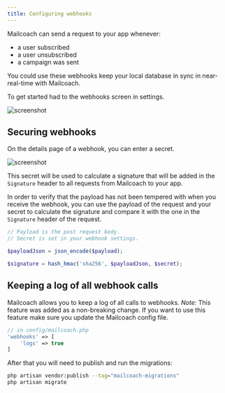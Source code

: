 ```yaml
---
title: Configuring webhooks
---
```


Mailcoach can send a request to your app whenever:

- a user subscribed
- a user unsubscribed
- a campaign was sent

You could use these webhooks keep your local database in sync in near-real-time with Mailcoach.

To get started had to the webhooks screen in settings.

![screenshot](/images/docs/self-hosted/v6/webhooks/new-webhook.jpg)

## Securing webhooks

On the details page of a webhook, you can enter a secret. 

![screenshot](/images/docs/self-hosted/v6/webhooks/webhook-details.jpg)

This secret will be used to calculate a signature that will be added in the `Signature` header to all requests from Mailcoach to your app.

In order to verify that the payload has not been tempered with when you receive the webhook, you can use the payload of the request and your secret to calculate the signature and compare it with the one in the `Signature` header of the request.

```php
// Payload is the post request body.
// Secret is set in your webhook settings.

$payloadJson = json_encode($payload); 

$signature = hash_hmac('sha256', $payloadJson, $secret);
```

## Keeping a log of all webhook calls
Mailcoach allows you to keep a log of all calls to webhooks.
*Note:* This feature was added as a non-breaking change. If you want to use this feature make sure you update the Mailcoach config file.

```php
// in config/mailcoach.php
'webhooks' => [
    'logs' => true
]
```

After that you will need to publish and run the migrations:
```bash
php artisan vendor:publish --tag="mailcoach-migrations"
php artisan migrate
```
